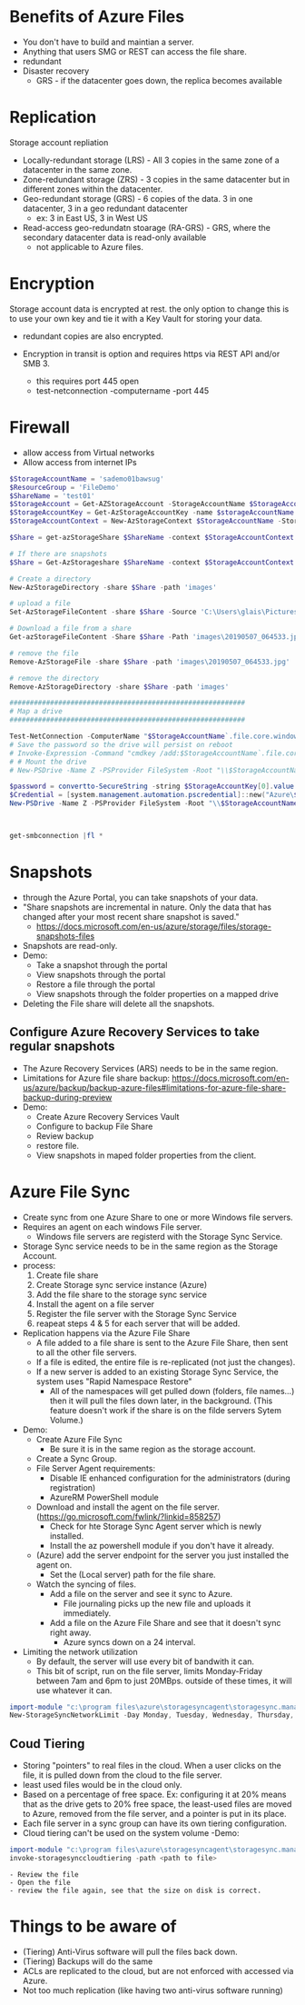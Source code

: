 # Benefits of Azure Files
 - You don't have to build and maintian a server.
 - Anything that users SMG or REST can access the file share.
 - redundant
 - Disaster recovery 
    - GRS - if the datacenter goes down, the replica becomes available





# Replication
Storage account repliation
 - Locally-redundant storage (LRS) - All 3 copies in the same zone of a datacenter in the same zone.
 - Zone-redundant storage (ZRS) - 3 copies in the same datacenter but in different zones within the datacenter.
 - Geo-redundant storage (GRS) - 6 copies of the data. 3 in one datacenter, 3 in a geo redundant datacenter
    - ex: 3 in East US, 3 in West US
 - Read-access geo-redundatn stoarage (RA-GRS) - GRS, where the secondary datacenter data is read-only available
    - not applicable to Azure files.






# Encryption
Storage account data is encrypted at rest. the only option to change this is to use your own key and tie it with a Key Vault for storing your data.
 - redundant copies are also encrypted.

 - Encryption in transit is option and requires https via REST API and/or SMB 3.
    - this requires port 445 open
    - test-netconnection -computername <uri> -port 445






# Firewall
 - allow access from Virtual networks
 - Allow access from internet IPs

```powershell
$StorageAccountName = 'sademo01bawsug'
$ResourceGroup = 'FileDemo'
$ShareName = 'test01'
$StorageAccount = Get-AZStorageAccount -StorageAccountName $StorageAccountName -ResourceGroupName $ResourceGroup
$StorageAccountKey = Get-AzStorageAccountKey -name $storageAccountName -ResourceGroupName $ResourceGroup
$StorageAccountContext = New-AzStorageContext $StorageAccountName -StorageAccountKey $StorageAccountKey[0].value

$Share = get-azStorageShare $ShareName -context $StorageAccountContext

# If there are snapshots
$Share = Get-AzStorageshare $ShareName -context $StorageAccountContext | ? {$_.IsSnapshot -eq $False}

# Create a directory
New-AzStorageDirectory -share $Share -path 'images'

# upload a file
Set-AzStorageFileContent -share $Share -Source 'C:\Users\glais\Pictures\20190507_064533.jpg' -path 'images'

# Download a file from a share
Get-azStorageFileContent -Share $Share -Path 'images\20190507_064533.jpg'

# remove the file
Remove-AzStorageFile -share $Share -path 'images\20190507_064533.jpg'

# remove the directory
Remove-AzStorageDirectory -share $Share -path 'images'

##########################################################
# Map a drive
##########################################################

Test-NetConnection -ComputerName "$StorageAccountName`.file.core.windows.net" -Port 445
# Save the password so the drive will persist on reboot
# Invoke-Expression -Command "cmdkey /add:$StorageAccountName`.file.core.windows.net /user:Azure\$StorageAccountName /pass:/$($StorageAccountKey[0].value)"
# # Mount the drive
# New-PSDrive -Name Z -PSProvider FileSystem -Root "\\$StorageAccountName`.file.core.windows.net\$ShareName"

$password = convertto-SecureString -string $StorageAccountKey[0].value -AsPlainText -Force
$Credential = [system.management.automation.pscredential]::new("Azure\$StorageAccountName", $password)
New-PSDrive -Name Z -PSProvider FileSystem -Root "\\$StorageAccountName`.file.core.windows.net\$ShareName" -Credential $Credential -persist



get-smbconnection |fl *

```






# Snapshots
 - through the Azure Portal, you can take snapshots of your data.
 - "Share snapshots are incremental in nature. Only the data that has changed after your most recent share snapshot is saved."
    - https://docs.microsoft.com/en-us/azure/storage/files/storage-snapshots-files
 - Snapshots are read-only.
 - Demo:
    - Take a snapshot through the portal
    - View snapshots through the portal
    - Restore a file through the portal
    - View snapshots through the folder properties on a mapped drive
 - Deleting the File share will delete all the snapshots.

 ## Configure Azure Recovery Services to take regular snapshots
  - The Azure Recovery Services (ARS) needs to be in the same region.
  - Limitations for Azure file share backup: https://docs.microsoft.com/en-us/azure/backup/backup-azure-files#limitations-for-azure-file-share-backup-during-preview
  - Demo:
    - Create Azure Recovery Services Vault
    - Configure to backup File Share
    - Review backup
    - restore file.
    - View snapshots in maped folder properties from the client.






# Azure File Sync
 - Create sync from one Azure Share to one or more Windows file servers.
 - Requires an agent on each windows File server.
    - Windows file servers are registerd with the Storage Sync Service.
 - Storage Sync service needs to be in the same region as the Storage Account.
 - process:
    1) Create file share
    2) Create Storage sync service instance (Azure)
    3) Add the file share to the storage sync service
    4) Install the agent on a file server
    5) Register the file server with the Storage Sync Service
    6) reapeat steps 4 & 5 for each server that will be added.
 - Replication happens via the Azure File Share
    - A file added to a file share is sent to the Azure File Share, then sent to all the other file servers.
    - If a file is edited, the entire file is re-replicated (not just the changes).
    - If a new server is added to an existing Storage Sync Service, the system uses "Rapid Namespace Restore"
        - All of the namespaces will get pulled down (folders, file names...) then it will pull the files down later, in the background. (This feature doesn't work if the share is on the filde servers Sytem Volume.)
 - Demo:
    - Create Azure File Sync
        - Be sure it is in the same region as the storage account.
    - Create a Sync Group.
    - File Server Agent requirements:
        - Disable IE enhanced configuration for the administrators (during registration)
        - AzureRM PowerShell module
    - Download and install the agent on the file server. (https://go.microsoft.com/fwlink/?linkid=858257)
        - Check for hte Storage Sync Agent server which is newly installed.
        - Install the az powershell module if you don't have it already.
    - (Azure) add the server endpoint for the server you just installed the agent on.
        - Set the (Local server) path for the file share.
    - Watch the syncing of files.
        - Add a file on the server and see it sync to Azure.
            - File journaling picks up the new file and uploads it immediately.
        - Add a file on the Azure File Share and see that it doesn't sync right away. 
            - Azure syncs down on a 24 interval.
 - Limiting the network utilization
    - By default, the server will use every bit of bandwith it can.
    - This bit of script, run on the file server, limits Monday-Friday between 7am and 6pm to just 20MBps. outside of these times, it will use whatever it can.
```powershell
import-module "c:\program files\azure\storagesyncagent\storagesync.management.servercmdlets.dll"
New-StorageSyncNetworkLimit -Day Monday, Tuesday, Wednesday, Thursday, Friday -StartHour 7 -EndHour 18 -limitKbps 20000
```
        


## Coud Tiering
 - Storing "pointers" to real files in the cloud. When a user clicks on the file, it is pulled down from the cloud to the file server.
 - least used files would be in the cloud only.
 - Based on a percentage of free space. Ex: configuring it at 20% means that as the drive gets to 20% free space, the least-used files are moved to Azure, removed from the file server, and a pointer is put in its place.
 - Each file server in a sync group can have its own tiering configuration.
 - Cloud tiering can't be used on the system volume
 -Demo:
```powershell
import-module "c:\program files\azure\storagesyncagent\storagesync.management.servercmdlets.dll"
invoke-storagesynccloudtiering -path <path to file>
```
    - Review the file
    - Open the file
    - review the file again, see that the size on disk is correct.






# Things to be aware of
 
 - (Tiering) Anti-Virus software will pull the files back down.
 - (Tiering) Backups will do the same
 - ACLs are replicated to the cloud, but are not enforced with accessed via Azure.
 - Not too much replication (like having two anti-virus software running)
